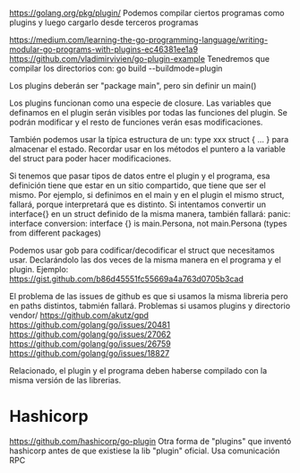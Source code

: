 https://golang.org/pkg/plugin/
Podemos compilar ciertos programas como plugins y luego cargarlo desde terceros programas

https://medium.com/learning-the-go-programming-language/writing-modular-go-programs-with-plugins-ec46381ee1a9
https://github.com/vladimirvivien/go-plugin-example
Tenedremos que compilar los directorios con:
go build --buildmode=plugin

Los plugins deberán ser "package main", pero sin definir un main()


Los plugins funcionan como una especie de closure.
Las variables que definamos en el plugin serán visibles por todas las funciones del plugin.
Se podrán modificar y el resto de funciones verán esas modificaciones.

También podemos usar la típica estructura de un: type xxx struct { ... } para almacenar el estado.
Recordar usar en los métodos el puntero a la variable del struct para poder hacer modificaciones.


Si tenemos que pasar tipos de datos entre el plugin y el programa, esa definición tiene que estar en un sitio compartido, que tiene que ser el mismo.
Por ejemplo, si definimos en el main y en el plugin el mismo struct, fallará, porque interpretará que es distinto.
Si intentamos convertir un interface{} en un struct definido de la misma manera, también fallará: panic: interface conversion: interface {} is main.Persona, not main.Persona (types from different packages)

Podemos usar gob para codificar/decodificar el struct que necesitamos usar. Declarándolo las dos veces de la misma manera en el programa y el plugin. Ejemplo: https://gist.github.com/b86d45551fc55669a4a763d0705b3cad



El problema de las issues de github es que si usamos la misma libreria pero en paths distintos, tabmién fallará.
Problemas si usamos plugins y directorio vendor/
https://github.com/akutz/gpd
https://github.com/golang/go/issues/20481
https://github.com/golang/go/issues/27062
https://github.com/golang/go/issues/26759
https://github.com/golang/go/issues/18827


Relacionado, el plugin y el programa deben haberse compilado con la misma versión de las librerias.


# Hashicorp
https://github.com/hashicorp/go-plugin
Otra forma de "plugins" que inventó hashicorp antes de que existiese la lib "plugin" oficial.
Usa comunicación RPC

